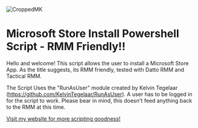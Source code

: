 ![CroppedMK](https://user-images.githubusercontent.com/16869300/191701451-5550afce-b19f-4f8c-9e28-90777dd441e1.png)

# Microsoft Store Install Powershell Script - RMM Friendly!!

Hello and welcome!
This script allows the user to install a Microsoft Store App. As the title suggests, its RMM friendly, tested with Datto RMM and Tactical RMM.

The Script Uses the "RunAsUser" module created by Kelvin Tegelaar (https://github.com/KelvinTegelaar/RunAsUser). A user has to be logged in for the script to work. Please bear in mind, this doesn't feed anything back to the RMM at this time.

[Visit my website for more scripting goodness!](https://www.mearkats.co.uk)
